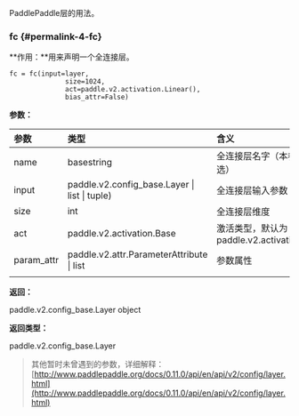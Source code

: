 PaddlePaddle层的用法。

### fc {#permalink-4-fc}

**作用：**用来声明一个全连接层。

```
fc = fc(input=layer,
              size=1024,
              act=paddle.v2.activation.Linear(),
              bias_attr=False)
```

**参数：**

| 参数 | 类型 | 含义 |
| :--- | :--- | :--- |
| name | basestring | 全连接层名字（本参数可选） |
| input | paddle.v2.config\_base.Layer \| list \| tuple\) | 全连接层输入参数 |
| size | int | 全连接层维度 |
| act | paddle.v2.activation.Base | 激活类型，默认为：paddle.v2.activation.Tanh |
| param\_attr | paddle.v2.attr.ParameterAttribute \| list | 参数属性 |
|  |  |  |

**返回：**

paddle.v2.config\_base.Layer object

**返回类型：**

paddle.v2.config\_base.Layer

> 其他暂时未曾遇到的参数，详细解释：[http://www.paddlepaddle.org/docs/0.11.0/api/en/api/v2/config/layer.html](http://www.paddlepaddle.org/docs/0.11.0/api/en/api/v2/config/layer.html)



